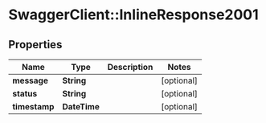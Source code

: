 # SwaggerClient::InlineResponse2001

## Properties
Name | Type | Description | Notes
------------ | ------------- | ------------- | -------------
**message** | **String** |  | [optional] 
**status** | **String** |  | [optional] 
**timestamp** | **DateTime** |  | [optional] 

